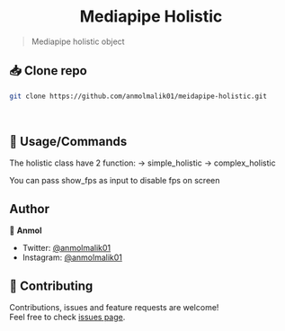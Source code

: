 <h1 align="center">Mediapipe Holistic</h1>

> Mediapipe holistic object

## 📥 Clone repo

```sh
git clone https://github.com/anmolmalik01/meidapipe-holistic.git
```
<br>

## 💬 Usage/Commands

The holistic class have 2 function:
-> simple_holistic
-> complex_holistic

You can pass show_fps as input to disable fps on screen

## Author

👤 **Anmol**

* Twitter: [@anmolmalik01](https://twitter.com/anmolmalik01)
* Instagram: [@anmolmalik01](https://www.instagram.com/anmolmalik01/)

## 🤝 Contributing

Contributions, issues and feature requests are welcome!<br />Feel free to check [issues page](https://github.com/anmolmalik01/meidapipe-holistic/issues). 
